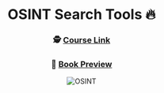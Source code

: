 <h1 align="center">OSINT Search Tools 🔥</h1>
<h3 align="center">🕵️ <a href="https://www.inteltechniques.net/courses/open-source-intelligence" target="_blank">Course Link</a></h3>
<h3 align="center">📖 <a href="https://de1lib.org/ireader/11830781" target="_blank">Book Preview</a></h3>
<p align="center">
  <img src="https://s4.uupload.ir/files/osint8_nzdi.png" alt="OSINT" >
</p>
